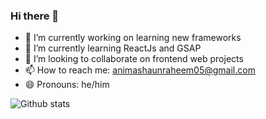 ### Hi there 👋


- 🔭 I’m currently working on learning new frameworks
- 🌱 I’m currently learning ReactJs and GSAP
- 👯 I’m looking to collaborate on frontend web projects
- 📫 How to reach me: animashaunraheem05@gmail.com
- 😄 Pronouns: he/him

![Github stats](https://github-readme-stats.vercel.app/api?username=raheemthedev)
